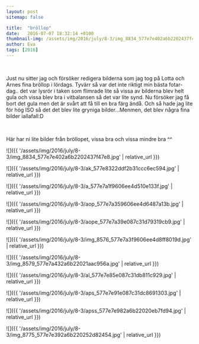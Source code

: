 ```yaml
---
layout: post
sitemap: false

title:  "bröllop"
date:   2016-07-07 18:32:14 +0100
thumbnail-img: /assets/img/2016/july/8-3/img_8834_577e7e402a6b2202437f47e8.jpg
author: Eva
tags: [2016]
---
```


 







Just nu sitter jag och försöker redigera bilderna som jag tog på Lotta och Arnes fina bröllop i lördags. Tyvärr så var det inte riktigt min bästa fotar-dag.. det var lysrör i taken som flimrade lite så vissa av bilderna blev helt gula och vissa blev bra i vitbalansen så det var lite synd. Nu försöker jag få bort det gula men det är svårt att få till en bra färg ändå. Och så hade jag lite för hög ISO så det det blev lite gryniga bilder...Menmen, det blev några fina bilder iallafall:D 







 







Här har ni lite bilder från bröllopet, vissa bra och vissa mindre bra ^^

![]({{ '/assets/img/2016/july/8-3/img_8834_577e7e402a6b2202437f47e8.jpg'  | relative_url }})

![]({{ '/assets/img/2016/july/8-3/ak_577e8322ddf2b31ccc6ec594.jpg'  | relative_url }})

![]({{ '/assets/img/2016/july/8-3/a_577e7a1f9606ee4d510e133f.jpg'  | relative_url }})

![]({{ '/assets/img/2016/july/8-3/aop_577e7a359606ee4d6487a13b.jpg'  | relative_url }})

![]({{ '/assets/img/2016/july/8-3/aope_577e7a39e087c31d79319cb9.jpg'  | relative_url }})

![]({{ '/assets/img/2016/july/8-3/img_8576_577e7a3f9606ee4d8ff8019d.jpg'  | relative_url }})

![]({{ '/assets/img/2016/july/8-3/img_8579_577e7a432a6b22021aac956a.jpg'  | relative_url }})

![]({{ '/assets/img/2016/july/8-3/al_577e7e85e087c31db811c929.jpg'  | relative_url }})

![]({{ '/assets/img/2016/july/8-3/aps_577e7e91e087c31dc8691303.jpg'  | relative_url }})

![]({{ '/assets/img/2016/july/8-3/apss_577e7e982a6b22020eb7fd94.jpg'  | relative_url }})

![]({{ '/assets/img/2016/july/8-3/img_8775_577e7e392a6b220252d82454.jpg'  | relative_url }})

